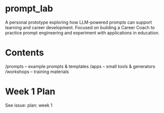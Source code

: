 # prompt_lab
A personal prototype exploring how LLM-powered prompts can support learning and career development. Focused on building a Career Coach to practice prompt engineering and experiment with applications in education.

# Contents
/prompts – example prompts & templates
/apps – small tools & generators
/workshops – training materials

# Week 1 Plan
See issue: plan: week 1
